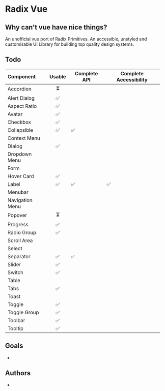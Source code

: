# Radix Vue

## Why can't vue have nice things?

An unofficial vue port of Radix Primitives.
An accessible, unstyled and customisable UI Library for building top quality design systems.

## Todo

| Component       | Usable | Complete API | Complete Accessibility |
| :-------------- | :----: | ------------ | ---------------------- |
| Accordion       |   ⏳   |              |                        |
| Alert Dialog    |   ✅   |              |                        |
| Aspect Ratio    |   ✅   |              |                        |
| Avatar          |   ✅   |              |                        |
| Checkbox        |   ✅   |              |                        |
| Collapsible     |   ✅   | ✅           |                        |
| Context Menu    |        |              |                        |
| Dialog          |   ✅   |              |                        |
| Dropdown Menu   |        |              |                        |
| Form            |        |              |                        |
| Hover Card      |   ✅   |              |                        |
| Label           |   ✅   | ✅           | ✅                     |
| Menubar         |        |              |                        |
| Navigation Menu |        |              |                        |
| Popover         |   ⏳   |              |                        |
| Progress        |   ✅   |              |                        |
| Radio Group     |   ✅   |              |                        |
| Scroll Area     |        |              |                        |
| Select          |        |              |                        |
| Separator       |   ✅   | ✅           |                        |
| Slider          |   ✅   |              |                        |
| Switch          |   ✅   |              |                        |
| Table           |        |              |                        |
| Tabs            |   ✅   |              |                        |
| Toast           |        |              |                        |
| Toggle          |   ✅   |              |                        |
| Toggle Group    |   ✅   |              |                        |
| Toolbar         |   ✅   |              |                        |
| Tooltip         |   ✅   |              |                        |

## Goals

-

## Authors

-
